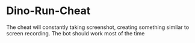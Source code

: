 # Dino-Run-Cheat
The cheat will constantly taking screenshot, creating something similar to screen recording. The bot should work most of the time
